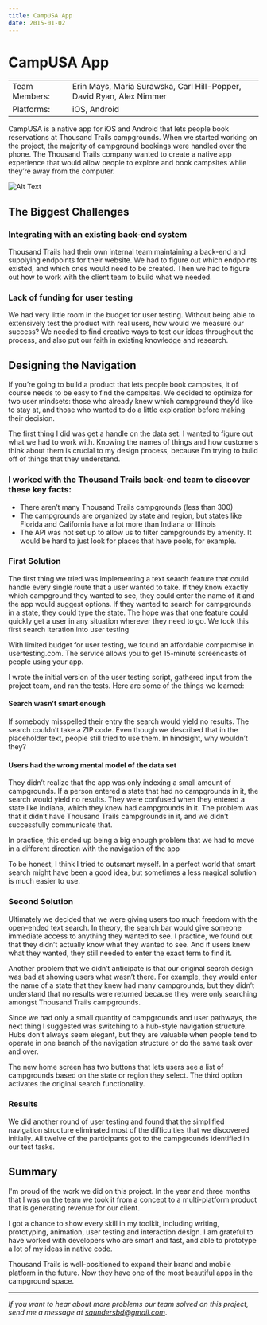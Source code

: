 ```yaml
---
title: CampUSA App
date: 2015-01-02
---
```


# CampUSA App

|               |                                                                      |
| ------------- | -------------------------------------------------------------------- |
| Team Members: | Erin Mays, Maria Surawska, Carl Hill-Popper, David Ryan, Alex Nimmer |
| Platforms:    | iOS, Android                                                         |

CampUSA is a native app for iOS and Android that lets people book reservations at Thousand Trails campgrounds. When we started working on the project, the majority of campground bookings were handled over the phone. The Thousand Trails company wanted to create a native app experience that would allow people to explore and book campsites while they’re away from the computer.

<Image 
    alt="Alt Text"
    src="/images/campusa/campusa-main-image.png"
    caption="This is a caption"
/>

## The Biggest Challenges

### Integrating with an existing back-end system

Thousand Trails had their own internal team maintaining a back-end and supplying endpoints for their website. We had to figure out which endpoints existed, and which ones would need to be created. Then we had to figure out how to work with the client team to build what we needed.

### Lack of funding for user testing

We had very little room in the budget for user testing. Without being able to extensively test the product with real users, how would we measure our success? We needed to find creative ways to test our ideas throughout the process, and also put our faith in existing knowledge and research.

## Designing the Navigation

If you’re going to build a product that lets people book campsites, it of course needs to be easy to find the campsites. We decided to optimize for two user mindsets: those who already knew which campground they’d like to stay at, and those who wanted to do a little exploration before making their decision.

The first thing I did was get a handle on the data set. I wanted to figure out what we had to work with. Knowing the names of things and how customers think about them is crucial to my design process, because I’m trying to build off of things that they understand.

### I worked with the Thousand Trails back-end team to discover these key facts:

- There aren’t many Thousand Trails campgrounds (less than 300)
- The campgrounds are organized by state and region, but states like Florida and California have a lot more than Indiana or Illinois
- The API was not set up to allow us to filter campgrounds by amenity. It would be hard to just look for places that have pools, for example.

### First Solution

The first thing we tried was implementing a text search feature that could handle every single route that a user wanted to take. If they know exactly which campground they wanted to see, they could enter the name of it and the app would suggest options. If they wanted to search for campgrounds in a state, they could type the state. The hope was that one feature could quickly get a user in any situation wherever they need to go. We took this first search iteration into user testing

With limited budget for user testing, we found an affordable compromise in usertesting.com. The service allows you to get 15-minute screencasts of people using your app.

I wrote the initial version of the user testing script, gathered input from the project team, and ran the tests. Here are some of the things we learned:

#### Search wasn’t smart enough

If somebody misspelled their entry the search would yield no results. The search couldn’t take a ZIP code. Even though we described that in the placeholder text, people still tried to use them. In hindsight, why wouldn’t they?

#### Users had the wrong mental model of the data set

They didn’t realize that the app was only indexing a small amount of campgrounds. If a person entered a state that had no campgrounds in it, the search would yield no results. They were confused when they entered a state like Indiana, which they knew had campgrounds in it. The problem was that it didn’t have Thousand Trails campgrounds in it, and we didn’t successfully communicate that.

In practice, this ended up being a big enough problem that we had to move in a different direction with the navigation of the app

To be honest, I think I tried to outsmart myself. In a perfect world that smart search might have been a good idea, but sometimes a less magical solution is much easier to use.

### Second Solution

Ultimately we decided that we were giving users too much freedom with the open-ended text search. In theory, the search bar would give someone immediate access to anything they wanted to see. I practice, we found out that they didn’t actually know what they wanted to see. And if users knew what they wanted, they still needed to enter the exact term to find it.

Another problem that we didn’t anticipate is that our original search design was bad at showing users what wasn’t there. For example, they would enter the name of a state that they knew had many campgrounds, but they didn’t understand that no results were returned because they were only searching amongst Thousand Trails campgrounds.

Since we had only a small quantity of campgrounds and user pathways, the next thing I suggested was switching to a hub-style navigation structure. Hubs don’t always seem elegant, but they are valuable when people tend to operate in one branch of the navigation structure or do the same task over and over.

The new home screen has two buttons that lets users see a list of campgrounds based on the state or region they select. The third option activates the original search functionality.

### Results

We did another round of user testing and found that the simplified navigation structure eliminated most of the difficulties that we discovered initially. All twelve of the participants got to the campgrounds identified in our test tasks.

## Summary

I'm proud of the work we did on this project. In the year and three months that I was on the team we took it from a concept to a multi-platform product that is generating revenue for our client.

I got a chance to show every skill in my toolkit, including writing, prototyping, animation, user testing and interaction design. I am grateful to have worked with developers who are smart and fast, and able to prototype a lot of my ideas in native code.

Thousand Trails is well-positioned to expand their brand and mobile platform in the future. Now they have one of the most beautiful apps in the campground space.

---

_If you want to hear about more problems our team solved on this project, send me a message at [saundersbd@gmail.com](mailto:saundersbd@gmail.com)_.
